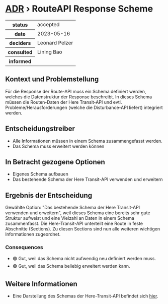 # [ADR](./README.md) › RouteAPI Response Scheme

<table>
<tr>
<th>status</th>
<td>accepted</td><!-- {proposed / rejected / accepted / deprecated / … / superseded by ADR-0005 <0005-example.md>} -->
</tr>
<tr>
<th>date</th>
<td>2023-05-16</td><!-- YYYY-MM-DD, when the decision was last updated -->
</tr>
<tr>
<th>deciders</th>
<td>Leonard Pelzer</td><!-- list everyone involved in the decision -->
</tr>
<tr>
<th>consulted</th>
<td>Lining Bao</td><!-- list everyone whose opinions are sought (typically subject-matter experts); and with whom there is a two-way communication -->
</tr>
<tr>
<th>informed</th>
<td></td><!-- list everyone who is kept up-to-date on progress; and with whom there is a one-way communication -->
</tr>
</table>


## Kontext und Problemstellung

Für die Response der Route-API muss ein Schema definiert werden, welches die Datenstruktur der Response beschreibt. In dieses Schema müssen die Routen-Daten der Here Transit-API und evtl. Probleme/Herausforderungen (welche die Disturbance-API liefert) integriert werden.

<!-- Dies ist ein optionales Element. Sie können es gerne entfernen. -->
## Entscheidungstreiber

* Alle Informationen müssen in einem Schema zusammengefasst werden.
* Das Schema muss erweitert werden können

## In Betracht gezogene Optionen

* Eigenes Schema aufbauen
* Das bestehende Schema der Here Transit-API verwenden und erweitern

## Ergebnis der Entscheidung

Gewählte Option: "Das bestehende Schema der Here Transit-API verwenden und erweitern", weil dieses Schema eine bereits sehr gute Struktur aufweist und eine Vielzahl an Daten in einem Schema zusammenfasst.
Die Here-Transit-API unterteilt eine Route in feste Abschnitte (Sections). Zu diesen Sections sind nun alle weiteren wichtigen Informationen zugeordnet. 

<!-- Dies ist ein optionales Element. Sie können es gerne entfernen. -->
### Consequences

* 🟢 Gut, weil das Schema nicht aufwendig neu definiert werden muss.
* 🟢 Gut, weil das Schema beliebig erweitert werden kann.
<!-- Anzahl der Konsequenzen kann variieren -->

<!-- Dies ist ein optionales Element. Fühlen Sie sich frei, es zu entfernen. -->

## Weitere Informationen

- Eine Darstellung des Schemas der Here-Transit-API befindet sich [hier](https://www.figma.com/file/YXBqSf42uMzAjgqV4KJmEO/P2-%E2%80%93-Projekt-Board?type=whiteboard&node-id=492-1568&t=YyKORHCxX52Qc8wH-4).